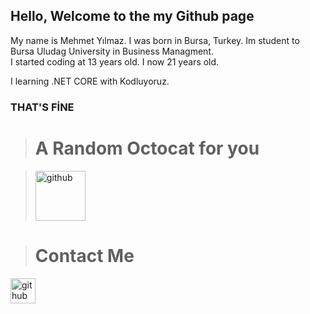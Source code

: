 ## Hello, Welcome to the my Github page
  My name is Mehmet Yılmaz. I was born in Bursa, Turkey. 
  Im student to Bursa Uludag University in Business Managment.   
  I started coding at 13 years old. 
  I now 21 years old.
  
  I learning .NET CORE with Kodluyoruz.
  
  ### THAT'S FİNE 

> # A Random Octocat for you  
  
> [<img src='https://octodex.github.com/images/mona-the-rivetertocat.png' alt='github' height='80'>](Octo)

> # Contact Me
[<img src='https://image.flaticon.com/icons/png/512/174/174857.png' alt='github' height='40'>](https://www.linkedin.com/in/mehmet-y%C4%B1lmaz-72a95011a/)
